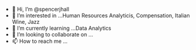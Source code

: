 - 👋 Hi, I’m @spencerjhall
- 👀 I’m interested in ...Human Resources Analyticis, Compensation, Italian Wine, Jazz
- 🌱 I’m currently learning ...Data Analytics
- 💞️ I’m looking to collaborate on ...
- 📫 How to reach me ...

<!---
spencerjhall/spencerjhall is a ✨ special ✨ repository because its `README.md` (this file) appears on your GitHub profile.
You can click the Preview link to take a look at your changes.
--->
